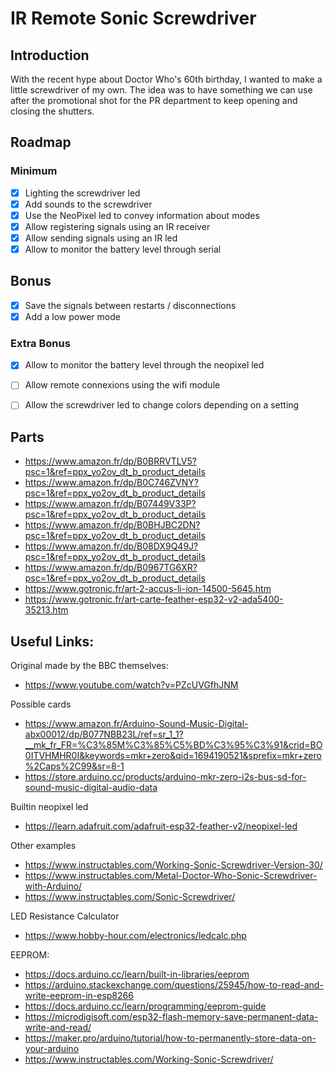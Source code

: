 # IR Remote Sonic Screwdriver

## Introduction

With the recent hype about Doctor Who's 60th birthday, I wanted to make a little screwdriver of my own. The idea was to have something we can use after the promotional shot for the PR department to keep opening and closing the shutters.

## Roadmap

### Minimum

- [x] Lighting the screwdriver led
- [x] Add sounds to the screwdriver
- [x] Use the NeoPixel led to convey information about modes
- [x] Allow registering signals using an IR receiver
- [x] Allow sending signals using an IR led
- [x] Allow to monitor the battery level through serial

## Bonus

- [x] Save the signals between restarts / disconnections
- [x] Add a low power mode

### Extra Bonus

- [x] Allow to monitor the battery level through the neopixel led
- [ ] Allow remote connexions using the wifi module
- [ ] Allow the screwdriver led to change colors depending on a setting




## Parts

- https://www.amazon.fr/dp/B0BRRVTLV5?psc=1&ref=ppx_yo2ov_dt_b_product_details
- https://www.amazon.fr/dp/B0C746ZVNY?psc=1&ref=ppx_yo2ov_dt_b_product_details
- https://www.amazon.fr/dp/B07449V33P?psc=1&ref=ppx_yo2ov_dt_b_product_details
- https://www.amazon.fr/dp/B0BHJBC2DN?psc=1&ref=ppx_yo2ov_dt_b_product_details
- https://www.amazon.fr/dp/B08DX9Q49J?psc=1&ref=ppx_yo2ov_dt_b_product_details
- https://www.amazon.fr/dp/B0967TG6XR?psc=1&ref=ppx_yo2ov_dt_b_product_details
- https://www.gotronic.fr/art-2-accus-li-ion-14500-5645.htm
- https://www.gotronic.fr/art-carte-feather-esp32-v2-ada5400-35213.htm


## Useful Links:


Original made by the BBC themselves:

- https://www.youtube.com/watch?v=PZcUVGfhJNM

Possible cards

- https://www.amazon.fr/Arduino-Sound-Music-Digital-abx00012/dp/B077NBB23L/ref=sr_1_1?__mk_fr_FR=%C3%85M%C3%85%C5%BD%C3%95%C3%91&crid=BO0ITVHMHR0I&keywords=mkr+zero&qid=1694190521&sprefix=mkr+zero%2Caps%2C99&sr=8-1
- https://store.arduino.cc/products/arduino-mkr-zero-i2s-bus-sd-for-sound-music-digital-audio-data

Builtin neopixel led

- https://learn.adafruit.com/adafruit-esp32-feather-v2/neopixel-led

Other examples

- https://www.instructables.com/Working-Sonic-Screwdriver-Version-30/
- https://www.instructables.com/Metal-Doctor-Who-Sonic-Screwdriver-with-Arduino/
- https://www.instructables.com/Sonic-Screwdriver/

LED Resistance Calculator

- https://www.hobby-hour.com/electronics/ledcalc.php

EEPROM:
- https://docs.arduino.cc/learn/built-in-libraries/eeprom
- https://arduino.stackexchange.com/questions/25945/how-to-read-and-write-eeprom-in-esp8266
- https://docs.arduino.cc/learn/programming/eeprom-guide
- https://microdigisoft.com/esp32-flash-memory-save-permanent-data-write-and-read/
- https://maker.pro/arduino/tutorial/how-to-permanently-store-data-on-your-arduino
- https://www.instructables.com/Working-Sonic-Screwdriver/
